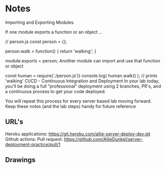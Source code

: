 # Notes

Importing and Exporting Modules

If one module exports a function or an object ...

// person.js
const person = {};

person.walk = function() {
  return 'walking';
}

module.exports = person;
Another module can import and use that function or object

const human = require('./person.js'))
console.log( human.walk() );  // prints 'walking'
CI/CD - Continuous Integration and Deployment
In your lab today, you'll be doing a full "professional" deployment using 2 branches, PR's, and a continuous process to get your code deployed.

You will repeat this process for every server based lab moving forward. Keep these notes (and the lab steps) handy for future reference

## URL's

Heroku applications: https://git.heroku.com/allie-server-deploy-dev.git 
Github actions:
Pull request: https://github.com/AllieDunkel/server-deployment-practice/pull/1 

## Drawings